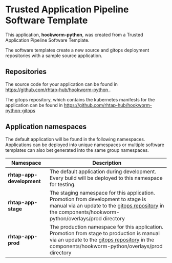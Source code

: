 # Trusted Application Pipeline Software Template

This application, **hookworm-python**, was created from a Trusted Application Pipeline Software Template.

The software templates create a new source and gitops deployment repositories with a sample source application. 

## Repositories

The source code for your application can be found in [https://github.com/rhtap-hub/hookworm-python ](https://github.com/rhtap-hub/hookworm-python ).
 
The gitops repository, which contains the kubernetes manifests for the application can be found in 
[https://github.com/rhtap-hub/hookworm-python-gitops ](https://github.com/rhtap-hub/hookworm-python-gitops ) 

## Application namespaces 

The default application will be found in the following namespaces. Applications can be deployed into unique namespaces or multiple software templates can also bet generated into the same group namespaces.  

|  Namespace   |  Description   |  
| -------- | -------- |   
| **rhtap-app-development** | The default application during development. Every build will be deployed to this namespace for testing. | 
| **rhtap-app-stage** | The staging namespace for this application. Promotion from development to stage is manual via an update to the [gitops repository](https://github.com/rhtap-hub/hookworm-python-gitops ) in the components/hookworm-python/overlays/prod directory |  
| **rhtap-app-prod** | The production namespace for this application. Promotion from stage to production is manual via an update to the [gitops repository](https://github.com/rhtap-hub/hookworm-python-gitops ) in the components/hookworm-python/overlays/prod directory | 